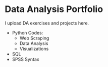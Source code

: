# Data Analysis   Portfolio

I upload DA exercises and projects here.

- Python Codes:
  - Web Scraping
  - Data Analysis
  - Visualizations
- SQL
- SPSS Syntax
